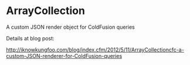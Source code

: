 ArrayCollection
===============

A custom JSON render object for ColdFusion queries

Details at blog post:

http://iknowkungfoo.com/blog/index.cfm/2012/5/11/ArrayCollectioncfc-a-custom-JSON-renderer-for-ColdFusion-queries